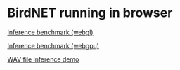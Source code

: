# BirdNET running in browser

[Inference benchmark (webgl)](https://georg95.github.io/birdnet-web/test-chirpity.html?backend=webgl&fast_fft=on)

[Inference benchmark (webgpu)](https://georg95.github.io/birdnet-web/test-chirpity.html?backend=webgl&fast_fft=on)

[WAV file inference demo](https://georg95.github.io/birdnet-web/file-upload-demo.html)

